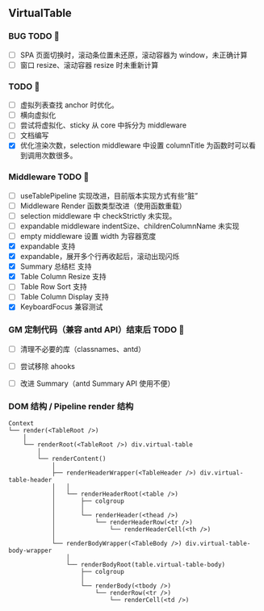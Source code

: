 ## VirtualTable

### BUG TODO 🚧
- [ ] SPA 页面切换时，滚动条位置未还原，滚动容器为 window，未正确计算
- [ ] 窗口 resize、滚动容器 resize 时未重新计算

### TODO 🚧
- [ ] 虚拟列表查找 anchor 时优化。
- [ ] 横向虚拟化
- [ ] 尝试将虚拟化、sticky 从 core 中拆分为 middleware
- [ ] 文档编写
- [x] 优化渲染次数，selection middleware 中设置 columnTitle 为函数时可以看到调用次数很多。

### Middleware TODO 🚧
- [ ] useTablePipeline 实现改进，目前版本实现方式有些“脏”
- [ ] Middleware Render 函数类型改进（使用函数重载）
- [ ] selection middleware 中 checkStrictly 未实现。
- [ ] expandable middleware  indentSize、childrenColumnName 未实现
- [ ] empty middleware 设置 width 为容器宽度
- [x] expandable 支持
- [x] expandable，展开多个行再收起后，滚动出现闪烁
- [x] Summary 总结栏 支持
- [x] Table Column Resize 支持
- [ ] Table Row Sort 支持
- [ ] Table Column Display 支持
- [x] KeyboardFocus 兼容测试

### GM 定制代码（兼容 antd API）结束后 TODO 🚧
- [ ] 清理不必要的库（classnames、antd）
- [ ] 尝试移除 ahooks
- [ ] 改进 Summary（antd Summary API 使用不便）


### DOM 结构 / Pipeline render 结构

```
Context
└── render(<TableRoot />)
    │
    └── renderRoot(<TableRoot />) div.virtual-table
        │
        └── renderContent()
            │
            ├── renderHeaderWrapper(<TableHeader />) div.virtual-table-header
            │   │
            │   └── renderHeaderRoot(<table />)
            │       ├── colgroup
            │       │
            │       └── renderHeader(<thead />)
            │           └── renderHeaderRow(<tr />)
            │               └── renderHeaderCell(<th />)
            │
            └── renderBodyWrapper(<TableBody />) div.virtual-table-body-wrapper
                │
                └── renderBodyRoot(table.virtual-table-body)
                    ├── colgroup
                    │
                    └── renderBody(<tbody />)
                        └── renderRow(<tr />)
                            └── renderCell(<td />)
```
